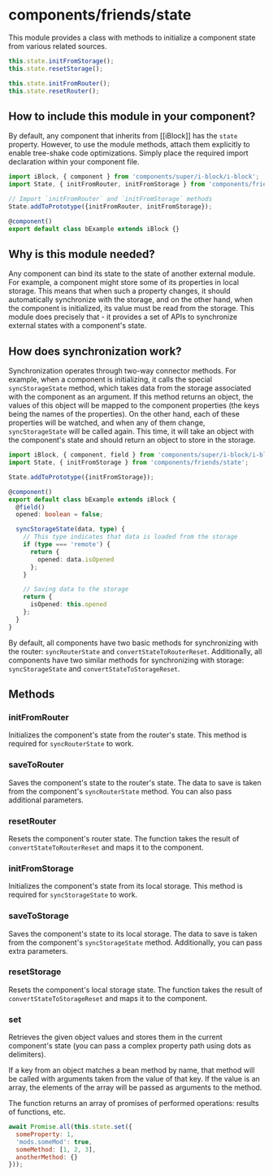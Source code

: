 # components/friends/state

This module provides a class with methods to initialize a component state from various related sources.

```js
this.state.initFromStorage();
this.state.resetStorage();

this.state.initFromRouter();
this.state.resetRouter();
```

## How to include this module in your component?

By default, any component that inherits from [[iBlock]] has the `state` property.
However, to use the module methods, attach them explicitly to enable tree-shake code optimizations.
Simply place the required import declaration within your component file.

```typescript
import iBlock, { component } from 'components/super/i-block/i-block';
import State, { initFromRouter, initFromStorage } from 'components/friends/state';

// Import `initFromRouter` and `initFromStorage` methods
State.addToPrototype({initFromRouter, initFromStorage});

@component()
export default class bExample extends iBlock {}
```

## Why is this module needed?

Any component can bind its state to the state of another external module.
For example, a component might store some of its properties in local storage.
This means that when such a property changes, it should automatically synchronize with the storage,
and on the other hand, when the component is initialized, its value must be read from the storage.
This module does precisely that - it provides a set of APIs to synchronize external states with a component's state.

## How does synchronization work?

Synchronization operates through two-way connector methods. For example, when a component is initializing,
it calls the special `syncStorageState` method, which takes data from the storage associated with the component as
an argument. If this method returns an object, the values of this object will be mapped to
the component properties (the keys being the names of the properties). On the other hand, each of these properties
will be watched, and when any of them change, `syncStorageState` will be called again. This time, it will take an object
with the component's state and should return an object to store in the storage.

```typescript
import iBlock, { component, field } from 'components/super/i-block/i-block';
import State, { initFromStorage } from 'components/friends/state';

State.addToPrototype({initFromStorage});

@component()
export default class bExample extends iBlock {
  @field()
  opened: boolean = false;

  syncStorageState(data, type) {
    // This type indicates that data is loaded from the storage
    if (type === 'remote') {
      return {
        opened: data.isOpened
      };
    }

    // Saving data to the storage
    return {
      isOpened: this.opened
    };
  }
}
```

By default, all components have two basic methods for synchronizing with the router: `syncRouterState` and `convertStateToRouterReset`.
Additionally, all components have two similar methods for synchronizing with storage: `syncStorageState` and `convertStateToStorageReset`.

## Methods

### initFromRouter

Initializes the component's state from the router's state.
This method is required for `syncRouterState` to work.

### saveToRouter

Saves the component's state to the router's state.
The data to save is taken from the component's `syncRouterState` method. You can also pass additional parameters.

### resetRouter

Resets the component's router state.
The function takes the result of `convertStateToRouterReset` and maps it to the component.

### initFromStorage

Initializes the component's state from its local storage.
This method is required for `syncStorageState` to work.

### saveToStorage

Saves the component's state to its local storage.
The data to save is taken from the component's `syncStorageState` method.
Additionally, you can pass extra parameters.

### resetStorage

Resets the component's local storage state.
The function takes the result of `convertStateToStorageReset` and maps it to the component.

### set

Retrieves the given object values and stores them in the current component's state
(you can pass a complex property path using dots as delimiters).

If a key from an object matches a bean method by name, that method will be called with arguments taken from the value
of that key. If the value is an array, the elements of the array will be passed as arguments to the method.

The function returns an array of promises of performed operations: results of functions, etc.

```js
await Promise.all(this.state.set({
  someProperty: 1,
  'mods.someMod': true,
  someMethod: [1, 2, 3],
  anotherMethod: {}
}));
```
